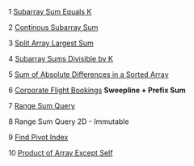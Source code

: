 1 [Subarray Sum Equals K](https://github.com/saitiger/Leetcode/blob/main/Subarray%20Sum%20Equals%20K.py)

2 [Continous Subarray Sum](https://github.com/saitiger/Leetcode/blob/main/Continous%20Subarray%20Sum.py)

3 [Split Array Largest Sum](https://github.com/saitiger/Leetcode/blob/main/Split%20Array%20Largest%20Sum.py)

4 [Subarray Sums Divisible by K](https://github.com/saitiger/Leetcode/blob/main/Subarray%20Sums%20Divisible%20by%20K.py)

5 [Sum of Absolute Differences in a Sorted Array](https://github.com/saitiger/Leetcode/blob/main/Sum%20of%20Absolute%20Differences%20in%20a%20Sorted%20Array.py)

6 [Corporate Flight Bookings](https://github.com/saitiger/Leetcode/blob/main/Corporate%20Flight%20Booking.py) 
**Sweepline + Prefix Sum**

7 [Range Sum Query](https://github.com/saitiger/Leetcode/blob/main/Range%20Sum%20Query%20Immutable.py)

8 Range Sum Query 2D - Immutable 

9 [Find Pivot Index](https://github.com/saitiger/Leetcode/blob/main/Find%20Pivot%20Index.py)

10 [Product of Array Except Self](https://github.com/saitiger/Leetcode/blob/main/Product%20of%20Array%20Except%20Self.py)  
